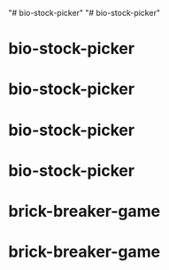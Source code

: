 "# bio-stock-picker" 
"# bio-stock-picker" 
# bio-stock-picker
# bio-stock-picker
# bio-stock-picker
# bio-stock-picker
# brick-breaker-game
# brick-breaker-game
